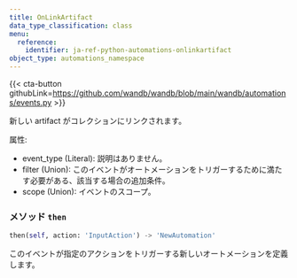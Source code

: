 ```yaml
---
title: OnLinkArtifact
data_type_classification: class
menu:
  reference:
    identifier: ja-ref-python-automations-onlinkartifact
object_type: automations_namespace
---
```


{{< cta-button githubLink=https://github.com/wandb/wandb/blob/main/wandb/automations/events.py >}}



新しい artifact がコレクションにリンクされます。

属性:
- event_type (Literal): 説明はありません。
- filter (Union): このイベントがオートメーションをトリガーするために満たす必要がある、該当する場合の追加条件。
- scope (Union): イベントのスコープ。

### <kbd>メソッド</kbd> `then`
```python
then(self, action: 'InputAction') -> 'NewAutomation'
```
このイベントが指定のアクションをトリガーする新しいオートメーションを定義します。